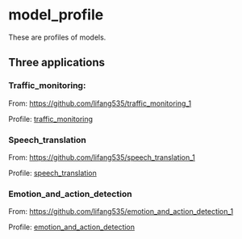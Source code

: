 # model_profile
These are profiles of models.

## Three applications

### Traffic_monitoring:

From: https://github.com/lifang535/traffic_monitoring_1

Profile: [traffic_monitoring]()

### Speech_translation

From: https://github.com/lifang535/speech_translation_1

Profile: [speech_translation]()

### Emotion_and_action_detection

From: https://github.com/lifang535/emotion_and_action_detection_1

Profile: [emotion_and_action_detection]()
